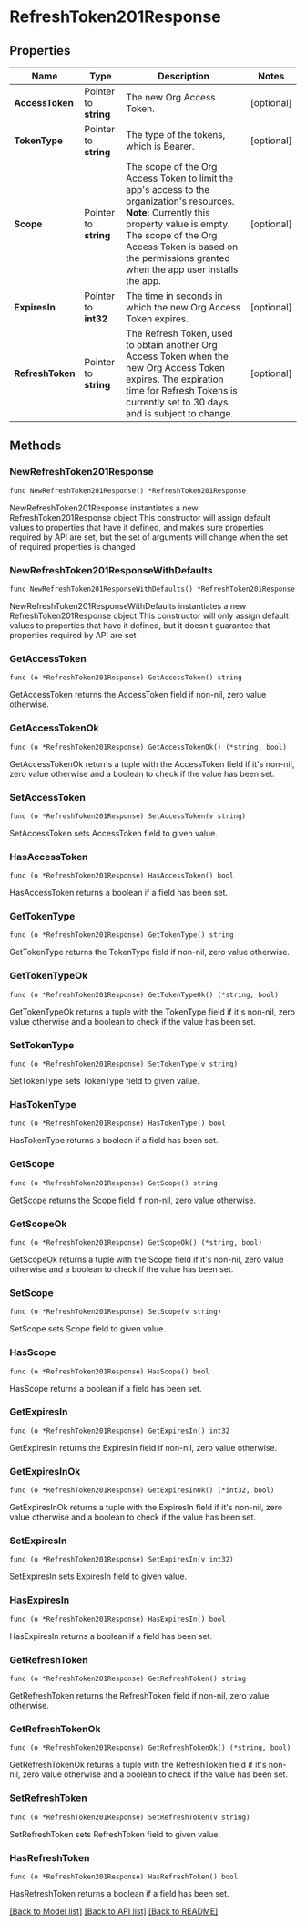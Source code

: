 # RefreshToken201Response

## Properties

Name | Type | Description | Notes
------------ | ------------- | ------------- | -------------
**AccessToken** | Pointer to **string** | The new Org Access Token. | [optional] 
**TokenType** | Pointer to **string** | The type of the tokens, which is Bearer. | [optional] 
**Scope** | Pointer to **string** | The scope of the Org Access Token to limit the app&#39;s access to the organization&#39;s resources. **Note**: Currently this property value is empty. The scope of the Org Access Token is based on the permissions granted when the app user installs the app.  | [optional] 
**ExpiresIn** | Pointer to **int32** | The time in seconds in which the new Org Access Token expires. | [optional] 
**RefreshToken** | Pointer to **string** | The Refresh Token, used to obtain another Org Access Token when the new Org Access Token expires. The expiration time for Refresh Tokens is currently set to 30 days and is subject to change. | [optional] 

## Methods

### NewRefreshToken201Response

`func NewRefreshToken201Response() *RefreshToken201Response`

NewRefreshToken201Response instantiates a new RefreshToken201Response object
This constructor will assign default values to properties that have it defined,
and makes sure properties required by API are set, but the set of arguments
will change when the set of required properties is changed

### NewRefreshToken201ResponseWithDefaults

`func NewRefreshToken201ResponseWithDefaults() *RefreshToken201Response`

NewRefreshToken201ResponseWithDefaults instantiates a new RefreshToken201Response object
This constructor will only assign default values to properties that have it defined,
but it doesn't guarantee that properties required by API are set

### GetAccessToken

`func (o *RefreshToken201Response) GetAccessToken() string`

GetAccessToken returns the AccessToken field if non-nil, zero value otherwise.

### GetAccessTokenOk

`func (o *RefreshToken201Response) GetAccessTokenOk() (*string, bool)`

GetAccessTokenOk returns a tuple with the AccessToken field if it's non-nil, zero value otherwise
and a boolean to check if the value has been set.

### SetAccessToken

`func (o *RefreshToken201Response) SetAccessToken(v string)`

SetAccessToken sets AccessToken field to given value.

### HasAccessToken

`func (o *RefreshToken201Response) HasAccessToken() bool`

HasAccessToken returns a boolean if a field has been set.

### GetTokenType

`func (o *RefreshToken201Response) GetTokenType() string`

GetTokenType returns the TokenType field if non-nil, zero value otherwise.

### GetTokenTypeOk

`func (o *RefreshToken201Response) GetTokenTypeOk() (*string, bool)`

GetTokenTypeOk returns a tuple with the TokenType field if it's non-nil, zero value otherwise
and a boolean to check if the value has been set.

### SetTokenType

`func (o *RefreshToken201Response) SetTokenType(v string)`

SetTokenType sets TokenType field to given value.

### HasTokenType

`func (o *RefreshToken201Response) HasTokenType() bool`

HasTokenType returns a boolean if a field has been set.

### GetScope

`func (o *RefreshToken201Response) GetScope() string`

GetScope returns the Scope field if non-nil, zero value otherwise.

### GetScopeOk

`func (o *RefreshToken201Response) GetScopeOk() (*string, bool)`

GetScopeOk returns a tuple with the Scope field if it's non-nil, zero value otherwise
and a boolean to check if the value has been set.

### SetScope

`func (o *RefreshToken201Response) SetScope(v string)`

SetScope sets Scope field to given value.

### HasScope

`func (o *RefreshToken201Response) HasScope() bool`

HasScope returns a boolean if a field has been set.

### GetExpiresIn

`func (o *RefreshToken201Response) GetExpiresIn() int32`

GetExpiresIn returns the ExpiresIn field if non-nil, zero value otherwise.

### GetExpiresInOk

`func (o *RefreshToken201Response) GetExpiresInOk() (*int32, bool)`

GetExpiresInOk returns a tuple with the ExpiresIn field if it's non-nil, zero value otherwise
and a boolean to check if the value has been set.

### SetExpiresIn

`func (o *RefreshToken201Response) SetExpiresIn(v int32)`

SetExpiresIn sets ExpiresIn field to given value.

### HasExpiresIn

`func (o *RefreshToken201Response) HasExpiresIn() bool`

HasExpiresIn returns a boolean if a field has been set.

### GetRefreshToken

`func (o *RefreshToken201Response) GetRefreshToken() string`

GetRefreshToken returns the RefreshToken field if non-nil, zero value otherwise.

### GetRefreshTokenOk

`func (o *RefreshToken201Response) GetRefreshTokenOk() (*string, bool)`

GetRefreshTokenOk returns a tuple with the RefreshToken field if it's non-nil, zero value otherwise
and a boolean to check if the value has been set.

### SetRefreshToken

`func (o *RefreshToken201Response) SetRefreshToken(v string)`

SetRefreshToken sets RefreshToken field to given value.

### HasRefreshToken

`func (o *RefreshToken201Response) HasRefreshToken() bool`

HasRefreshToken returns a boolean if a field has been set.


[[Back to Model list]](../README.md#documentation-for-models) [[Back to API list]](../README.md#documentation-for-api-endpoints) [[Back to README]](../README.md)


